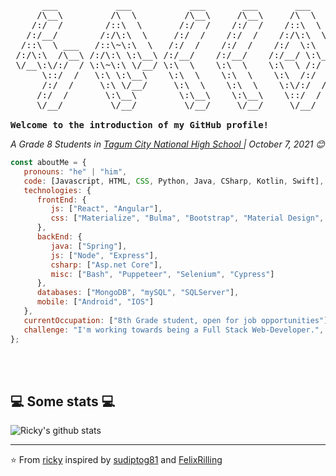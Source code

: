 <pre>
      ___           ___           ___       ___       ___     
     /\__\         /\  \         /\__\     /\__\     /\  \    
    /:/  /        /::\  \       /:/  /    /:/  /    /::\  \   
   /:/__/        /:/\:\  \     /:/  /    /:/  /    /:/\:\  \  
  /::\  \ ___   /::\~\:\  \   /:/  /    /:/  /    /:/  \:\  \ 
 /:/\:\  /\__\ /:/\:\ \:\__\ /:/__/    /:/__/    /:/__/ \:\__\
 \/__\:\/:/  / \:\~\:\ \/__/ \:\  \    \:\  \    \:\  \ /:/  /
      \::/  /   \:\ \:\__\    \:\  \    \:\  \    \:\  /:/  / 
      /:/  /     \:\ \/__/     \:\  \    \:\  \    \:\/:/  /  
     /:/  /       \:\__\        \:\__\    \:\__\    \::/  /   
     \/__/         \/__/         \/__/     \/__/     \/__/    

<strong>Welcome to the introduction of my GitHub profile!</strong>
</pre>
<p><em>A Grade 8 Students in <a href="https://tagumcitynhs.ph">Tagum City National High School </a>| October 7, 2021 😊</br> 
</em>


```javascript
const aboutMe = {
   pronouns: "he" | "him",
   code: [Javascript, HTML, CSS, Python, Java, CSharp, Kotlin, Swift],
   technologies: {
      frontEnd: {
         js: ["React", "Angular"],
         css: ["Materialize", "Bulma", "Bootstrap", "Material Design", "Semantic UI"]
      },
      backEnd: {
         java: ["Spring"],
         js: ["Node", "Express"],
         csharp: ["Asp.net Core"],
         misc: ["Bash", "Puppeteer", "Selenium", "Cypress"]
      },
      databases: ["MongoDB", "mySQL", "SQLServer"],
      mobile: ["Android", "IOS"]
   },
   currentOccupation: ["8th Grade student, open for job opportunities"],
   challenge: "I'm working towards being a Full Stack Web-Developer.",
};
```
</br></br>
<h2>💻 Some stats 💻</h2>

![Ricky's github stats](https://github-readme-stats.vercel.app/api?username=rodrigoricky&show_icons=true&title_color=fff&icon_color=79ff97&text_color=9f9f9f&bg_color=151515)

---

⭐️ From [ricky](https://github.com/rodrigoricky) inspired by [sudiptog81](https://github.com/sudiptog81) and  [FelixRilling](https://github.com/)
